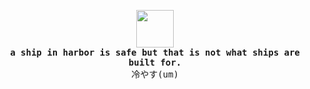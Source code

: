 <!---
  ┓┏┏┳┓
  ┗┻┛┗┗     
  @um ~ uyuyorum
-->
<p align="center">
<img src="https://static.wixstatic.com/media/72ac54_26543f42c0a64b49bcd4b1a7a1c69699~mv2.gif" height="60"><br>
  <samp><b>a ship in harbor is safe but that is not what ships are built for.</b></samp><br>
  <samp>冷やす(um)</samp>
</p>
